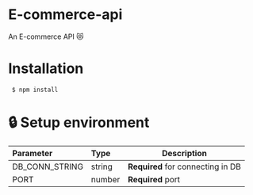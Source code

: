 # E-commerce-api 
An  E-commerce API 😻

# Installation 
```
 $ npm install 
```
# 🔒 Setup environment 

| Parameter | Type | Description | 
| :-------- | :----|-------------|
|DB_CONN_STRING| string | **Required** for connecting in DB |
|PORT| number | **Required** port |


